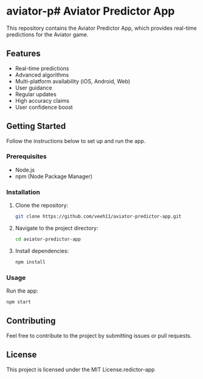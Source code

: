 # aviator-p# Aviator Predictor App

This repository contains the Aviator Predictor App, which provides real-time predictions for the Aviator game.

## Features
- Real-time predictions
- Advanced algorithms
- Multi-platform availability (iOS, Android, Web)
- User guidance
- Regular updates
- High accuracy claims
- User confidence boost

## Getting Started
Follow the instructions below to set up and run the app.

### Prerequisites
- Node.js
- npm (Node Package Manager)

### Installation
1. Clone the repository:
   ```bash
   git clone https://github.com/veeh11/aviator-predictor-app.git
   ```
2. Navigate to the project directory:
   ```bash
   cd aviator-predictor-app
   ```
3. Install dependencies:
   ```bash
   npm install
   ```

### Usage
Run the app:
```bash
npm start
```

## Contributing
Feel free to contribute to the project by submitting issues or pull requests.

## License
This project is licensed under the MIT License.redictor-app
